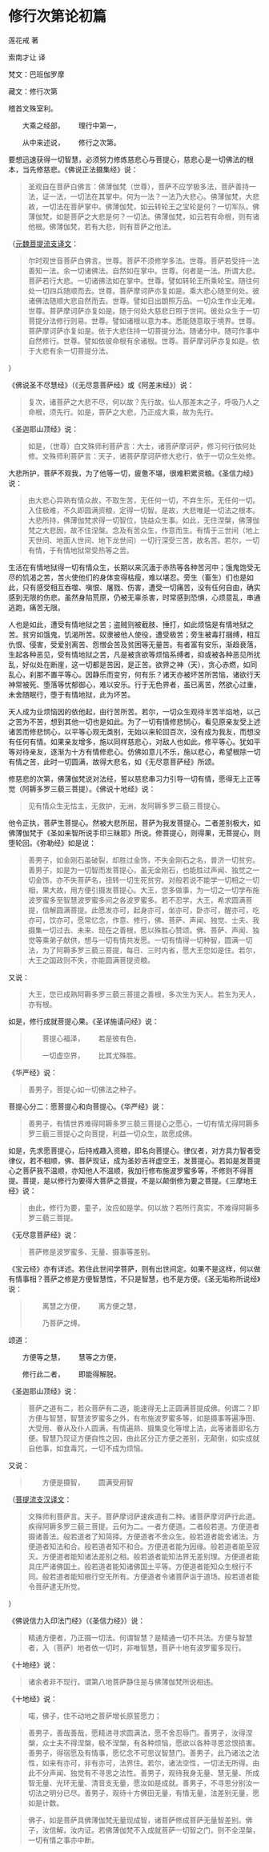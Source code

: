 # 修行次第论初篇

莲花戒 著

索南才让 译

梵文：巴班伽罗摩

藏文：修行次第

稽首文殊室利。

&emsp;&emsp;大乘之经部，&emsp;&emsp;理行中第一，

&emsp;&emsp;从中来述说，&emsp;&emsp;修行之次第。

要想迅速获得一切智慧，必须努力修炼慈悲心与菩提心，慈悲心是一切佛法的根本，当先修慈悲。《佛说正法摄集经》说：

> 圣观自在菩萨白佛言：佛薄伽梵（世尊），菩萨不应学极多法，菩萨善持一法，证一法，一切法在其掌中。何为一法？一法乃大悲心。佛薄伽梵，大悲故，一切法在菩萨掌中。佛薄伽梵，如云转轮王之宝轮是何？一切军队。佛薄伽梵，如是菩萨之大悲是何？一切法。佛薄伽梵，如云若有命根，则有诸他根。佛薄伽梵，若有大悲，则有菩萨之他法。

（[元魏菩提流支译文](https://github.com/gwsice/buddhism/blob/master/%E5%A4%A7%E4%B9%98/%E7%BB%8F%E9%9B%86/%E6%B3%95%E9%9B%86%E7%BB%8F/6.md#yi_fa_yi_qie_fa)：

> 尔时观世音菩萨白佛言。世尊。菩萨不须修学多法。世尊。菩萨若受持一法善知一法。余一切诸佛法。自然如在掌中。世尊。何者是一法。所谓大悲。菩萨若行大悲。一切诸佛法如在掌中。世尊。譬如转轮王所乘轮宝。随往何处一切四兵随顺而去。世尊。菩萨摩诃萨亦复如是。乘大悲心随至何处。彼诸佛法随顺大悲自然而去。世尊。譬如日出朗照万品。一切众生作业无难。世尊。菩萨摩诃萨亦复如是。随于何处大慈悲日照于世间。彼处众生于一切菩提分法修行则易。世尊。譬如诸根以意为本。悉能随意取于境界。世尊。菩萨摩诃萨亦复如是。依于大悲住持一切菩提分法。随诸分中。随可作事中自然修行。世尊。譬如依彼命根有余诸根。世尊。菩萨摩诃萨亦复如是。依于大悲有余一切菩提分法。

）

《佛说圣不尽慧经》（《无尽意菩萨经》或《阿差末经》）说：

> 复次，诸菩萨之大悲不尽，何以故？先行故。仙人那差末之子，呼吸乃人之命根，须先行。如是，菩萨之大悲，乃正成大乘，故为先行。

《圣迦耶山顶经》说：

> 如是，（世尊）白文殊师利菩萨言：大士，诸菩萨摩诃萨，修习何行依何处修。文殊师利菩萨言：天子，诸菩萨摩诃萨修大悲行，依于一切众生处修。

大悲所护，菩萨不观我，为了他等一切，疲惫不堪，很难积累资粮。《圣信力经》说：

> 由大悲心异熟有情众故，不取生苦，无任何一切，不弃生乐，无任何一切。入住极难，不久即圆满资粮，定得一切智。是故，大悲唯是一切法之根本。大悲所持，佛薄伽梵求得一切智位，饶益众生事。如此，无住涅槃，佛薄伽梵之大悲因，故不住涅槃。念及有苦众生，作意而生。有情于三世间（地上天世间、地面人世间、地下龙世间）一切行深受三苦，故名苦。若尔，一切有情，于有情地狱常受热等之苦。

生活在有情地狱得一切有情众生，长期以来沉湎于赤热等各种苦河中；饿鬼饱受无尽的饥渴之苦，苦火使他们的身体变得枯瘦，难以堪忍。旁生（畜生）们也是如此，只有感受相互吞噬、嗔恨、屠戮、伤害，遭受一切痛苦，没有任何自由，确实感到无限的伤悲。虽然身陷荒原，仍被无辜杀害，时常感到恐惧，心烦意乱，串通逃跑，痛苦无限。

人也是如此，遭受有情地狱之苦；盗贼则被截肢、捶打，如此烦恼是有情地狱之苦。贫穷如饿鬼，饥渴所苦。奴隶被他人使役，遭受极苦；旁生被毒打捆缚，相互仇恨、侵害，受爱别离苦、怨憎会苦及贫困等无量苦。有者富有安乐，渐趋衰落，生起各种恶见，受有情地狱之苦，凡是被贪欲等烦恼系缚者，抑或被各种恶见所扰乱，好似处在断崖，这一切都是苦因，是正苦。欲界之神（天），贪心赤燃，如同乱心，刹那不置平等心。因静乐而变穷，何有乐？诸天亦被坏苦所苦恼，诸欲行天神常被死、堕落等忧郁御心，难以安乐。行于无色界者，虽已离苦，然欲心过重，未舍随眠行，堕于有情地狱，此为坏苦。

天人成为业烦恼因的依他起，由行苦所苦。若尔，一切众生观待半苦半焰地，以己之苦为不苦，想到其他一切也是如此。为了一切有情修悲悯心，看见原亲友受上述诸苦而修悲悯心，以平等心观无类别，无始以来轮回百次，没有成为我友，而想没有任何有情。如果亲友增多，施以同样慈悲心，对敌人也如此，修平等心。犹如平等对待亲友，逐渐为十方有情修悲心。仿佛如意儿不乐，施以悲心，希望根除一切有情之苦，此时一切圆满，故得大悲名，如《无尽意菩萨经》所颂。

修慈悲的次第，佛薄伽梵说对法经，誓以慈悲串习力引导一切有情，愿得无上正等觉（阿耨多罗三藐三菩提）。《佛说十地经》说：

> 见有情众生无怙主，无救护，无洲，发阿耨多罗三藐三菩提心。

他令正执，菩萨生菩提心。然被大悲所屈，菩萨为我发菩提心，二者差别极大，如佛薄伽梵于《圣如来智所说手印三昧耶》所说。修菩提心，则得果，无菩提心，则堕轮回。《弥勒经》如是说：

> 善男子，如金刚石虽破裂，却胜过金饰，不失金刚石之名，普济一切贫穷。善男子，如是为一切智而发菩提心，虽无金刚石，也能胜过声闻、独觉之一切金饰，亦不失菩萨名，扭转一切生死贫穷。对般若说不能学一切相之一切相，果大故，用方便引摄发菩提心。大王，您多做事，为一切之一切学布施波罗蜜多至智慧波罗蜜多间之各波罗蜜多。若不忍学，大王，希求圆满菩提，信解圆满菩提。此愿发亦可，起身亦可，坐亦可，卧亦可，醒亦可，吃亦可，饮亦可，愿常忆念，作意、修行，佛、菩萨、声闻、独觉、士夫、我摄集一切过去、未来、现在之善根，愿以殊胜心赞颂。佛、菩萨、声闻、独觉等乘弟子献供，想与一切有情共发愿。一切有情得一切种智，圆满一切法，为了阿耨多罗三藐三菩提，每日、三时内省，愿大王您如是住。若尔，大王之国政则不失，亦能圆满菩提资粮。

又说：

> 大王，您已成熟阿耨多罗三藐三菩提之善根，多次生为天人。若生为天人，亦有根。

如是，修行成就菩提心果。《圣详施请问经》说：

> &emsp;&emsp;菩提心福泽，&emsp;&emsp;若是彼有色，
>
> &emsp;&emsp;一切虚空界，&emsp;&emsp;比其尤殊胜。

《华严经》说：

> 善男子，菩提心如一切佛法之种子。

菩提心分二：愿菩提心和向菩提心。《华严经》说：

> 善男子，有情世界难得阿耨多罗三藐三菩提心之愿心，一切有情尤得阿耨多罗三藐三菩提心之向菩提，利益一切众生，故愿成佛。

如是，先求愿菩提心，后持戒趣入资粮，即名向菩提心。律仪者，对方具力智者受律仪，若不相顺，佛、菩萨现证，成为圣妙吉祥虚空王，发菩提心。若如是发菩提心之菩萨我不温顺，亦知他人不温顺，我加行修布施波罗蜜多等，不修则不得菩提。菩提，是以修行为要得大菩萨之菩提，不是以颠倒修为要之菩提。《三摩地王经》说：

> 由此，修行为要，童子，汝应如是学。何以故？若所行真实，不难得阿耨多罗三藐三菩提。

《无尽意菩萨经》说：

> 菩萨修是波罗蜜多、无量、摄事等差别。

《宝云经》亦有详述。若住此世间学菩萨，则有出世间定。如果不是这样，何以做有情事相？菩萨之修是方便智慧性，不只是智慧，也不是方便。《圣无垢称所说经》说：

> &emsp;&emsp;离慧之方便，&emsp;&emsp;离方便之慧，
>
> &emsp;&emsp;乃菩萨之缚。

颂道：

&emsp;&emsp;方便等之慧，&emsp;&emsp;慧等之方便，

&emsp;&emsp;修行此二者，&emsp;&emsp;即能得解脱。

《圣迦耶山顶经》说：

> 菩萨之道有二，若众菩萨有二道，能速得无上正圆满菩提成佛。何谓二？即方便与智慧，智慧波罗蜜多之外，有布施波罗蜜多等，如是摄事等遍净田、大受用、眷从及仆人圆满，有情遍熟、摄集变化等增上法，此等诸善即名方便。智慧乃现证方便自性之因，由此区分正方便之差别，无颠倒，如实成就自他事，如食毒咒，一切不成为烦恼。

又说：

> &emsp;&emsp;方便是摄智，&emsp;&emsp;圆满受用智

（[菩提流支汉译文](https://github.com/gwsice/buddhism/blob/master/%E5%A4%A7%E4%B9%98/%E7%BB%8F%E9%9B%86/%E4%BC%BD%E8%80%B6%E5%B1%B1%E9%A1%B6%E7%BB%8F/%E5%A4%A7%E4%B9%98%E4%BC%BD%E8%80%B6%E5%B1%B1%E9%A1%B6%E7%BB%8F.md#su_ji_dao)：

> 文殊师利菩萨言。天子。菩萨摩诃萨速疾道有二种。诸菩萨摩诃萨行此道。疾得阿耨多罗三藐三菩提。云何为二。一者方便道。二者般若道。方便道者摄诸善法。般若道者了知简择。方便道者不舍众生。般若道者能舍诸法。方便道者知法和合。般若道者知不和合。方便道者能为因缘。般若道者能至寂灭。方便道者能知诸法差别之相。般若道者能知法界无差别理。方便道者能具庄严诸佛国土。般若道者能知诸佛国土平等。方便道者能知众生根行不同。般若道者能知根行空无所有。方便道者令诸菩萨诣于道场。般若道者能令菩萨逮无所觉。

）

《佛说信力入印法门经》（《圣信力经》）说：

> 精通方便者，乃正摄一切法。何谓智慧？是精通一切不共法。方便与智慧者，入（菩萨）地者依一切时，非唯智慧，菩萨十地有波罗蜜多现行。

《十地经》说：

> 诸余者非不现行。谓第八地菩萨静住是与佛薄伽梵所说相违。

《十地经》说：

> 喏，佛子，住不动地之菩萨增长原誓愿力；

> 善男子，善哉善哉，愿精进寻求圆满法，愿不舍忍辱门。善男子，汝得涅槃，众士夫不得涅槃，极不涅槃，有各种烦恼，愿欲以各种寻思忿恨损害。善男子，得宿愿及有情事，愿忆念不可思议智慧门。善男子，此乃诸法之法性，如来有亦可，非有亦可，法界住。若尔，诸法空性，一切法无所得。由此不分声闻、独觉有不寻思之法性。善男子，观待我身无量、慧无量、所成智无量、光环无量、清音支无量，愿汝如是成就。善男子，不寻思分别汝一切法之明分已尽。善男子，观待十方佛田无量，有情无量，法差别无量，愿如是计数。

> 佛子，如是菩萨具佛薄伽梵无量现成智，诸菩萨修成菩萨无量智差别。佛子，汝信解，汝内证。若佛薄伽梵不入成就菩萨一切智之门，则不全涅槃，一切有情之事亦中断。

